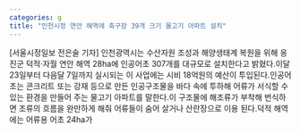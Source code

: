 ```yaml
---
categories: g
title: "인천시정 연안 해역에 축구장 39개 크기 물고기 아파트 설치"
---
```

[서울시정일보 전은술 기자] 인천광역시는 수산자원 조성과 해양생태계 복원을 위해 옹진군 덕적·자월 연안 해역 28ha에 인공어초 307개를 대규모로 설치한다고 밝혔다.이달 23일부터 다음달 7일까지 실시되는 이 사업에는 시비 18억원의 예산이 투입된다.인공어초는 콘크리트 또는 강재 등으로 만든 인공구조물을 바다 속에 투하해 어류가 서식할 수 있는 환경을 만들어 주는 물고기 아파트를 말한다.이 구조물에 해조류가 부착해 번식하면 조류의 흐름을 완만하게 해줘 어류들이 숨어 살거나 산란장으로 이용 된다.덕적 해역에는 어류용 어초 24ha가
